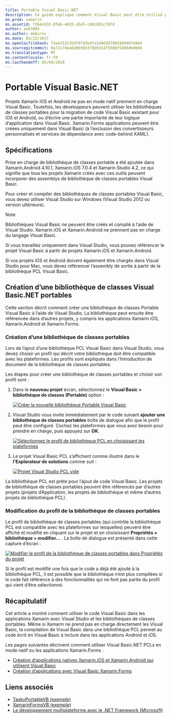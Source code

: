 ```yaml
---
title: Portable Visual Basic.NET
description: Ce guide explique comment Visual Basic peut être utilisé pour écrire des projets de bibliothèque de classes Portable (PCL) qui peuvent être utilisés dans les solutions ciblant Xamarin.iOS et Xamarin.Android.
ms.prod: xamarin
ms.assetid: f264c632-8feb-4015-a5e5-cb9c681c787d
author: asb3993
ms.author: amburns
ms.date: 03/23/2017
ms.openlocfilehash: 71ee153135df97d3b4fa149d3d788d3b940fe944
ms.sourcegitcommit: 0a72c7dea020b965378b6314f558bf5360dbd066
ms.translationtype: MT
ms.contentlocale: fr-FR
ms.lasthandoff: 05/09/2018
---
```

# <a name="portable-visual-basicnet"></a>Portable Visual Basic.NET

Projets Xamarin iOS et Android ne pas en mode natif prennent en charge Visual Basic. Toutefois, les développeurs peuvent utiliser les bibliothèques de classes portables pour la migration de code Visual Basic existant pour iOS et Android, ou d’écrire une partie importante de leur logique d’application dans Visual Basic. Xamarin.Forms applications peuvent être créées uniquement dans Visual Basic (à l’exclusion des convertisseurs personnalisés et services de dépendance avec code-behind XAML).

## <a name="requirements"></a>Spécifications

Prise en charge de bibliothèque de classes portable a été ajoutée dans Xamarin.Android 4.10.1, Xamarin.iOS 7.0.4 et Xamarin Studio 4.2, ce qui signifie que tous les projets Xamarin créés avec ces outils peuvent incorporer des assemblys de bibliothèque de classes portables Visual Basic.

Pour créer et compiler des bibliothèques de classes portables Visual Basic, vous devez utiliser Visual Studio sur Windows (Visual Studio 2012 ou version ultérieure).

> [!NOTE]
> Bibliothèques Visual Basic ne peuvent être créés et compilé à l’aide de Visual Studio. Xamarin.iOS et Xamarin.Android ne prennent pas en charge du langage Visual Basic.
>
> Si vous travaillez uniquement dans Visual Studio, vous pouvez référencer le projet Visual Basic à partir de projets Xamarin.iOS et Xamarin.Android.
>
> Si vos projets iOS et Android doivent également être chargés dans Visual Studio pour Mac, vous devez référencer l’assembly de sortie à partir de la bibliothèque PCL Visual Basic.


## <a name="creating-a-visual-basicnet-pcl"></a>Création d’une bibliothèque de classes Visual Basic.NET portables

Cette section décrit comment créer une bibliothèque de classes Portable Visual Basic à l’aide de Visual Studio.
La bibliothèque peut ensuite être référencée dans d’autres projets, y compris les applications Xamarin.iOS, Xamarin.Android et Xamarin.Forms.

### <a name="creating-a-pcl"></a>Création d’une bibliothèque de classes portables

Lors de l’ajout d’une bibliothèque PCL Visual Basic dans Visual Studio, vous devez choisir un profil qui décrit votre bibliothèque doit être compatible avec les plateformes. Les profils sont expliqués dans l’Introduction de document de la bibliothèque de classes portables.

Les étapes pour créer une bibliothèque de classes portables et choisir son profil sont :

1.  Dans le **nouveau projet** écran, sélectionnez le **Visual Basic > bibliothèque de classes (Portable)** option :

    [![](images/image1-sml.png "Créer la nouvelle bibliothèque Portable Visual Basic")](images/image1.png#lightbox)

1.  Visual Studio vous invite immédiatement par le code suivant **ajouter une bibliothèque de classes portables** boîte de dialogue afin que le profil peut être configuré. Cochez les plateformes que vous avez besoin pour prendre en charge, puis appuyez sur **OK**.

    [![](images/image2-sml.png "Sélectionnez le profil de bibliothèque PCL en choisissant les plateformes")](images/image2.png#lightbox)

1.  Le projet Visual Basic PCL s’affichent comme illustré dans le **l’Explorateur de solutions** comme suit :

    [![](images/image3-sml.png "Projet Visual Studio PCL vide")](images/image3.png#lightbox)


La bibliothèque PCL est prête pour l’ajout de code Visual Basic. Les projets de bibliothèque de classes portables peuvent être référencés par d’autres projets (projets d’Application, les projets de bibliothèque et même d’autres projets de bibliothèque PCL).

### <a name="editing-the-pcl-profile"></a>Modification du profil de la bibliothèque de classes portables

Le profil de bibliothèque de classes portables (qui contrôle la bibliothèque PCL est compatible avec les plateformes sur lesquelles) peuvent être affiché et modifié en cliquant sur le projet et en choisissant **Propriétés > bibliothèque > modifier...** . La boîte de dialogue est présenté dans cette capture d’écran :

 [![](images/image4-sml.png "Modifier le profil de la bibliothèque de classes portables dans Propriétés du projet")](images/image4.png#lightbox)

Si le profil est modifié une fois que le code a déjà été ajouté à la bibliothèque PCL, il est possible que la bibliothèque n’est plus compilées si le code fait référence à des fonctionnalités qui ne font pas partie du profil qui vient d’être sélectionné.


## <a name="summary"></a>Récapitulatif

Cet article a montré comment utiliser le code Visual Basic dans les applications Xamarin avec Visual Studio et les bibliothèques de classes portables. Même si Xamarin ne prend pas en charge directement les Visual Basic, la compilation de Visual Basic dans une bibliothèque PCL permet au code écrit en Visual Basic à inclure dans les applications Android et iOS.

Les pages suivantes décrivent comment utiliser Visual Basic.NET PCLs en mode natif ou les applications Xamarin.Forms :

- [Création d’applications natives Xamarin.iOS et Xamarin.Android qui utilisent Visual Basic](native-apps.md)
- [Création d’applications avec Visual Basic Xamarin.Forms](xamarin-forms.md)


## <a name="related-links"></a>Liens associés

- [TaskyPortableVB (exemple)](https://github.com/xamarin/mobile-samples/tree/master/VisualBasic/TaskyPortableVB)
- [XamarinFormsVB (exemple)](https://github.com/xamarin/mobile-samples/tree/master/VisualBasic/XamarinFormsVB)
- [Le développement multiplateforme avec le .NET Framework (Microsoft)](http://msdn.microsoft.com/library/gg597391(v=vs.110).aspx)
